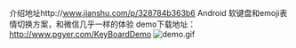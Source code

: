 介绍地址http://www.jianshu.com/p/328784b363b6
Android 软键盘和emoji表情切换方案，和微信几乎一样的体验
demo下载地址：http://www.pgyer.com/KeyBoardDemo
![demo.gif](http://upload-images.jianshu.io/upload_images/1216032-9cc1f596c585d43d.gif?imageMogr2/auto-orient/strip)
